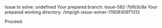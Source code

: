 Issue to solve: undefined
Your prepared branch: issue-582-7bfb3c8a
Your prepared working directory: /tmp/gh-issue-solver-1760930971312

Proceed.